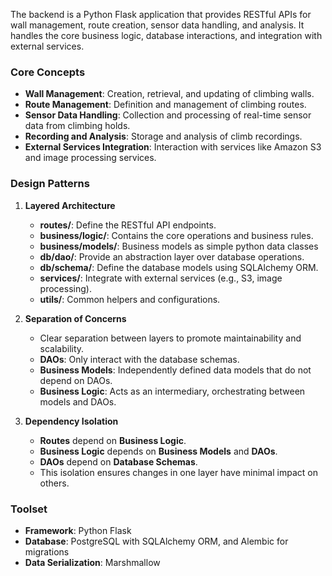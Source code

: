 The backend is a Python Flask application that provides RESTful APIs for wall management, route creation, sensor data handling, and analysis. It handles the core business logic, database interactions, and integration with external services.

### Core Concepts

- **Wall Management**: Creation, retrieval, and updating of climbing walls.
- **Route Management**: Definition and management of climbing routes.
- **Sensor Data Handling**: Collection and processing of real-time sensor data from climbing holds.
- **Recording and Analysis**: Storage and analysis of climb recordings.
- **External Services Integration**: Interaction with services like Amazon S3 and image processing services.

### Design Patterns

1. **Layered Architecture**

   - **routes/**: Define the RESTful API endpoints.
   - **business/logic/**: Contains the core operations and business rules.
   - **business/models/**: Business models as simple python data classes
   - **db/dao/**: Provide an abstraction layer over database operations.
   - **db/schema/**: Define the database models using SQLAlchemy ORM.
   - **services/**: Integrate with external services (e.g., S3, image processing).
   - **utils/**: Common helpers and configurations.

2. **Separation of Concerns**

   - Clear separation between layers to promote maintainability and scalability.
   - **DAOs**: Only interact with the database schemas.
   - **Business Models**: Independently defined data models that do not depend on DAOs.
   - **Business Logic**: Acts as an intermediary, orchestrating between models and DAOs.

3. **Dependency Isolation**

   - **Routes** depend on **Business Logic**.
   - **Business Logic** depends on **Business Models** and **DAOs**.
   - **DAOs** depend on **Database Schemas**.
   - This isolation ensures changes in one layer have minimal impact on others.

### Toolset

- **Framework**: Python Flask
- **Database**: PostgreSQL with SQLAlchemy ORM, and Alembic for migrations
- **Data Serialization**: Marshmallow